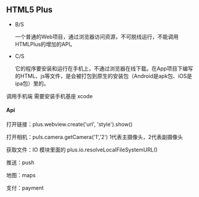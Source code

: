 ## HTML5 Plus



* B/S  

  一个普通的Web项目，通过浏览器访问资源，不可脱线运行，不能调用HTMLPlus的增加的API。

* C/S 

  它的程序要安装和运行在手机上，不通过浏览器在线下载。在App项目下编写的HTML、js等文件，是会被打包到原生的安装包（Android是apk包、iOS是ipa包）里的。

调用手机端 需要安装手机基座 xcode

#### Api

打开链接：plus.webview.create('url', 'style').show()

打开相机：puls.camera.getCamera('1','2')  1代表主摄像头，2代表副摄像头

获取文件：IO 模块里面的 plus.io.resolveLocalFileSystemURL()

推送：push

地图：maps

支付：payment

